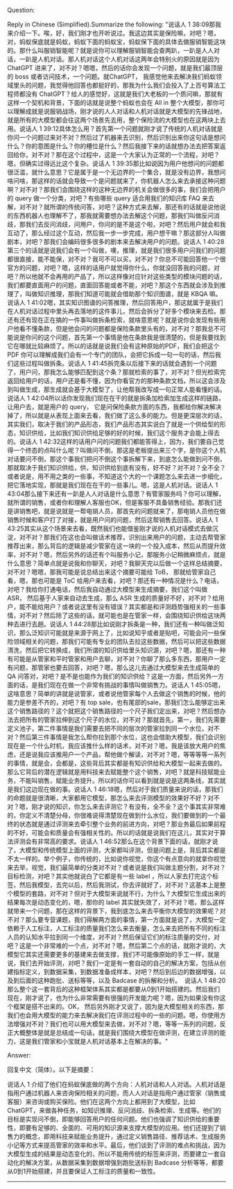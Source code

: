 Question:

Reply in Chinese (Simplified).Summarize the following:
"说话人 1 38:09​
那我来介绍一下。唉，好，我们刚才也开听说过。我这边其实是保险嘛，对吧？嗯，对，蚂蚁保底就是蚂蚁，蚂蚁下面的蚂蚁宝，蚂蚁保下面的具体去做服销智能这块的。那什么叫服销智能呢？就是说你可以理解服销智能会查两趴，一趴是人人对话，一趴是人机对话。那人机对话这个人机对话这两年会特别火的原因就是因为 ChatGPT 进来了，对不对？嗯嗯，然后的话你会发现一个问题，就是我们最顶层的 boss 或者访问技术，一个问题。就ChatGPT， 我感觉他来去解决我们蚂蚁领域里头的问题，我觉得他回答也都挺好的，那我为什么我们会投入了上百号算法工程师都没有 ChatGPT？给人的感觉好，这就是我们大老板的一个质问嘛，那就有这样一个契机和背景，下面的话就是说整个蚂蚁也会在 All in 整个大模型，那你可以理解成就是说服销战场，刚才说的人人对话和人机对话就是大模型的先锋战地，就是所有的大模型都会往这两个场景先去用，整个保险流的大模型也在这两块上去用。​
​
说话人 1 39:12​
具体怎么用？首先第一个问题就刚才说了传统的人机对话就是你问一个问题过来对不对？然后过了机器来去识别，然后识别出来你这句话是想问什么？你的意图是什么？你的槽位是什么？然后我接下来的话就想办法去把答案返回给你，对不对？那在这个过程中，这是一个大家认为正常的一个流程，对吧？嗯，但确实过得远比这个复杂。​
​
说话人 1 39:35​
那比如说因为用户他想问的问题都很泛滥，就什么意思？它是属于是一个无边界的一个集合，就是没有边界，我想问啥问啥，那这样的话就会导致一个是问题就来了，你机器人怎么来去承接这种问题啊？对不对？那我们会围绕这样的这种无边界的机关会做很多的事，我们会把用户的 query 做一个分类，对吧？有些哪些 query 适合用我们的知识库 FAQ 来去解，对不对？就所谓的传统问答，对吧？这种方式来去解，那还有的话就是说他说的东西机器人也理解不了，那我就需要想办法去解这个问题，那我们叫做反问消歧，那我们去反问消歧，问用户，你问的是不是这个啦，对吧？然后用户就会和我互动了，那么经过这个互动，然后我一步一步完成，用户想干嘛？那这部分人叫做剧本，对吧？那我们会编码很多很多的剧本来去解决用户的问题。​
​
说话人 1 40:28​
第三个的话就是说我们会有一个叫做，噢，推理，就是我们很多用户问我们的问题都很直接，能不能保，对不对？我可不可以买，对不对？你总不可能回答他一个很官方的问题，对吧？嗯，这样的话用户就觉得你什么，你就没回答我的问题，对吧？所以他就不会再用的产品了，所以这样像对应针对这些类型的模块问题的话，我们都要直面用户的问题，直面回答能或者不能，对吧？那这个东西就会涉及到推理了，叫做知识推理，那我们知道可能就会借助那个知识图谱，就是 KBQA 嘛。​
​
说话人 1 41:02​
嗯，其实知识图谱的问答推理，然后回答用户，那这就属于是我们在人机对话过程中里头再去落地的这件事儿，然后会拆分了好多个模块来去检。那还有还有现在正在搞的一件事叫做拆条检索，就啥意思呢？就是说你会发现有些用户他看不懂条款，但是他会问的问题都是保险条款里头有的，对不对？那我总不可能说是你问的这个问题，首先第一个事情是他在条款我是很清楚的，但是我要找到它在哪就比较麻烦了。所以的话就是说我们会有这种原始的PDF，我们会把这个 PDF 你可以理解成我们会有一个专门的团队，会把它拆成一句一句的话，然后我们这些过程叫做拆条。​
​
说话人 1 41:45​
拆完条以后接下来的话就会遇到一个问题了，用户问，那我怎么能够匹配到这个条？那就检索的事了，对不对？但光检索完返回给用户的话，用户还是看不懂，因为你看官方的那种条款文档，所以这会涉及到叫做生成，那生成就会基于大模型了，让他帮我改写成一句正常人能看懂的话。​
​
说话人 1 42:04​
所以话你发现我们现在在干的就是拆条加检索加生成这样的链路，让用户去，就是用户的 query， 它是问保险条款方面的东西，我都给你解决解决掉了，所以就是从表现上面来去看，我们做了这么多的能力。但是更深层次的话，其实我们，取决于我们的产品形态，我们产品形态其实说白了就是一个供给型的形态，知识供给，比如我们知识供给足够的好的时候，我们这个服务才会能上得去的。​
​
说话人 1 42:32​
这样的话用户问的问题我们都能答得上，因为，我们要自己觉得一个终态的点叫什么呢？叫做问不倒，那这是老板提出来三个字，是你这个人机对话要问不倒，那这个事我们把问不倒这个事拆解下来，到底怎么能做到问不倒，那就取决于我们知识供给，供，知识供给到底有没有，好不好？对不对？全不全？或者说是，用不用之类的一些事，不知道这个大的一个课题怎么来去进一步细化，把它落地实现，那就是我们现在在干的一些事儿。嗯，这是人机对话。​
​
说话人 1 43:04​
那么接下来还有一趴是人人对话是什么意思？有管家服务吗？你可以理解，就所谓的销售，或者你和理解人客服也OK，但是客服不具备销售经验。那我们还是讲销售吧，就是说就是一帮电销人员，那首先的问题就来了，那电销人员他在做销售时候和客户打了对接，就是用户问的问题，然后这帮销售去回答。​
​
说话人 1 43:25​
其实从这个场景来去看，既然我们也能借鉴刚才说的人机对话模式去做沉淀，对不对？那我们在这也会叫做话术推荐，识别出来用户的问题，主动去帮管家推荐出来，那么背后的逻辑是减少管家在这一块的一个投入成本，然后从而提升效率，对不对？嗯，然后另外的话还有个叫服务小记，那服务小记稍微麻烦点，就是什么意思？简单点就是说我和你聊天，对吧？我聊天完以后做一个这样总结摘要，对不对？嗯嗯，那我可能是说总结出来这个摘要可能给 ToB， 那就给管家自己看，嗯，那也可能是 ToC 给用户来去看，对吧？那还有一种情况是什么？电话，对吧？我给你打通电话，然后我自动通过大模型来生成摘要，我们这个叫做 ASR， 然后基于人家来自动去生成，那么 ASR 生成的质量好不好，对不对？给用户，能不能给用户？或者说这里有没有错误？其实都是和评测趋势强相关的一些事情，对不对？然后除了这些的话，就可能也是在管家一样，会围绕知识供给这块两种去进行去趟。​
​
说话人 1 44:28​
那比如说刚才拆条是一种，我们还有一种叫做泛知识，那么泛知识可能就是来源于网上了，比如说知乎或者是贴吧，可能会问一些保险领域相关的问题，那我们可能有专业的团队去拉这些数据，然后可以把这些数据清洗，然后把它转换成，我们所谓的知识供给里头知识源，对吧？嗯，那还有一种有可能是从管家和平时管家和用户去聊，对不对？你聊了那么多东西，那用户一定有问题，那管家也要去回答，对吧？嗯，那么这儿去通过大模型来去生成简单的 QA 问答对，对吧？是不是也能作为我们的知识供给？这是一方面，然后另外一方面的话，是我们现在在做一个非常有挑战的事情叫做销售力。​
​
说话人 1 45:05​
嗯，这啥意思？简单的讲就是说管家，或者说他管家每个人去做这个销售的时候，他的能力是参差不齐的，对吧？有 top sale，也有尾部的sale，那我们怎么能够定出来这个销售路径的？这个就把这个销售路径的一个尺子我们定出来，对吧？然后想办法去把所有的管家拉伸到这个尺子的水位，对不对？那就首先，第一，我们先需要定义池子，第二件事情是我们需要去把不同的层次的管家拉到同一个水位，对不对？然后第三件事情是我怎么帮你拉到那个水位，这也会借助大模型，我们会识别现在是一个什么时机，我应该推什么样的话术，对不对？嗯，我是该放大用户的焦虑，还是说我应该推用户一个产品，帮他做个解读，对不对？嗯，等等等等一系列的事情，就是会，会都是，这些背后其实都是有知识供给和大模型一起来去做的。那么它背后的潜在逻辑就是用科技来去赋能整个这个销售，对吧？就是科技赋能业务，不能叫销售，赋能业务提升。所以的话你可以看到就是说是这两条线，其实就是我们这边现在做的事。​
​
说话人 1 46:18​
嗯，然后对于我们质量来说的话，那我们的命题就是很清晰，大家都用它模型，那怎么来去评测模型的效果好不好？对不对？嗯，刚才说的知识，你怎么来去评测它？有没有，全不全？这个事其实非常难的，你定义不清楚分母，你很难说得清楚现在做到什么水位，我们要做到的一个最终的状态就是通过评测来去牵引整个业务的前进方向，对吧？那业务最后如果前程的不好，可能会和质量会有强相关性的。所以的话就是说我们在这儿，其实对于算法评测会有非常高的要求。​
​
说话人 1 46:52​
那么在这个背景下面的话，就刚才说了，大模型和传统模型上面的评测，大家都叫评测，但是问题上是，背后其实都是不太一样的。举个例子，你传统的，比如说你视觉，你这个有点意向的就拿你视觉来去举，视觉，我们最简单的分类对不对？或者说是我们叫做主题分割，对不对？目标检测，对吧？其实他就说白了它都是有一些 label ，所以人家去打完这个标签，然后我模型，去完以后，然后我测试，你去评就好了，对不对？这基本上是整个模型的套路，对不对？但对于大模型来说就不行，为什么？大模型它生成出来的结果每次是动态变化的，嗯，那你的 label 其实就失效了，对不对？嗯，那么这样就带来一个问题，那在这样的背景下，我到底怎么来去平衡你大模型的效果呢？对不对？那么要专营课题，我们得解两方面的事情，第一方面就是说了，大模型一定依赖于人工标注，人工标注的质量我们怎么来去衡量，怎么来去把所有不同的标注人员的认知水平拉到同一个维度，对不对？然后保证它们的标注质量的交付，对吧？这是一个非常难的一个点，对不对？嗯，然后第二个点的话，就刚才说的，大模型它其实还需要更多的基建来去做支撑，我们不可能像原始的手工一样，就是说，我们去开始评测，对吧？我们一定是有一套自动的自己的解决方案，包括从创建指标定义，到数据采集，到数据准备成样本，对吧？然后到后边的数据增强，以及到后面的这种跑批、送标等等，以及 Badcase 的拆解和分析。​
​
说话人 1 48:20​
那么整个这一套背后的这种框架体系其实都是都要从0到1开始搭建的。然后我们现在，刚才说了，也为什么非常需要有很强的开发能力呢？嗯，因为如果没有你这个框架是搭不出来的。OK， 然后另外刚才又说了，因为是大模型相关的东西，那我们也会用大模型的能力来去解决我们在评测过程中的一些的问题。嗯，你使用方法增强对不对？我们也可以用大模型来去做，对不对？嗯，等等一系列的问题，反正大概整体是就是总结成一句话，就是我们围绕大模型在做评测，在建立评测的能力，这是我们管家和小宝就是人机对话基本上在解决的事。"

Answer:

回复中文（简体）。以下是摘要：

说话人 1 介绍了他们在蚂蚁保底做的两个方向：人机对话和人人对话。人机对话是指用户通过机器人来咨询保险相关的问题，而人人对话是指用户通过管家（销售或客服）来咨询或购买保险。他们在这两个方向上都用到了大模型，比如 ChatGPT，来做各种任务，如知识推理、反问消歧、拆条检索、生成等。他们的目标是实现问不倒，即能够回答用户的任何问题。他们也强调了知识供给的重要性，即要有足够的、全面的、可用的知识源来支撑大模型的应用。他们还提到了销售力的概念，即用科技来赋能业务提升，通过定义销售路径、推荐话术、生成服务小记等方式来提高管家的效率和水平。最后，他们谈到了评测的难点和挑战，因为大模型生成的结果是动态变化的，所以不能用传统的标签来评测，而要建立一套自动化的解决方案，从数据采集到数据增强到跑批送标到 Badcase 分析等等，都要从0到1开始搭建，并且要保证人工标注的质量和一致性。

<hr/>

